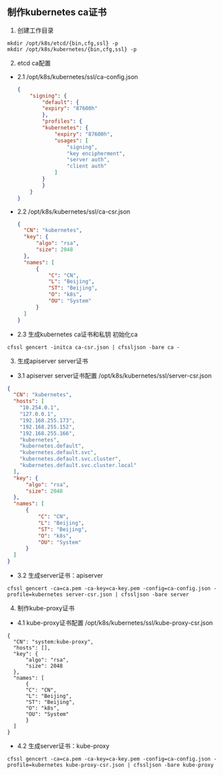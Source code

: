 ## 制作kubernetes ca证书

1. 创建工作目录

```shell
mkdir /opt/k8s/etcd/{bin,cfg,ssl} -p
mkdir /opt/k8s/kubernetes/{bin,cfg,ssl} -p
```

2. etcd ca配置
  * 2.1 /opt/k8s/kubernetes/ssl/ca-config.json

    ```json
    {
        "signing": {
            "default": {
            "expiry": "87600h"
            },
            "profiles": {
            "kubernetes": {
                "expiry": "87600h",
                "usages": [
                    "signing",
                    "key encipherment",
                    "server auth",
                    "client auth"
                ]
            }
            }
        }
    }
    ```
* 2.2 /opt/k8s/kubernetes/ssl/ca-csr.json
  ```json
  {
    "CN": "kubernetes",
    "key": {
        "algo": "rsa",
        "size": 2048
    },
    "names": [
        {
            "C": "CN",
            "L": "Beijing",
            "ST": "Beijing",
            "O": "k8s",
            "OU": "System"
        }
    ]
  }
  ```
* 2.3 生成kubernetes ca证书和私钥 初始化ca
```shell
cfssl gencert -initca ca-csr.json | cfssljson -bare ca -
``` 
3. 生成apiserver server证书
  * 3.1 apiserver server证书配置 /opt/k8s/kubernetes/ssl/server-csr.json
  ```json
  {
    "CN": "kubernetes",
    "hosts": [
      "10.254.0.1",
      "127.0.0.1",
      "192.168.255.173",
      "192.168.255.152",
      "192.168.255.166",
      "kubernetes",
      "kubernetes.default",
      "kubernetes.default.svc",
      "kubernetes.default.svc.cluster",
      "kubernetes.default.svc.cluster.local"
    ],
    "key": {
        "algo": "rsa",
        "size": 2048
    },
    "names": [
        {
            "C": "CN",
            "L": "Beijing",
            "ST": "Beijing",
            "O": "k8s",
            "OU": "System"
        }
    ]
  }
  ```
* 3.2 生成server证书：apiserver
```shell
cfssl gencert -ca=ca.pem -ca-key=ca-key.pem -config=ca-config.json -profile=kubernetes server-csr.json | cfssljson -bare server
``` 

4. 制作kube-proxy证书
  * 4.1 kube-proxy证书配置 /opt/k8s/kubernetes/ssl/kube-proxy-csr.json
  ```
  {
    "CN": "system:kube-proxy",
    "hosts": [],
    "key": {
        "algo": "rsa",
        "size": 2048
    },
    "names": [
        {
        "C": "CN",
        "L": "Beijing",
        "ST": "Beijing",
        "O": "k8s",
        "OU": "System"
        }
    ]
  }
  ```
  
  * 4.2 生成server证书：kube-proxy
  ```shell
  cfssl gencert -ca=ca.pem -ca-key=ca-key.pem -config=ca-config.json -profile=kubernetes kube-proxy-csr.json | cfssljson -bare kube-proxy
  ```